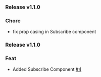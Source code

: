 ### Release v1.1.0

### Chore
- fix prop casing in Subscribe component 

### Release v1.1.0

### Feat
- Added Subscribe Component [#4](https://github.com/MyEtherWallet/vue-common-components/pull/4)